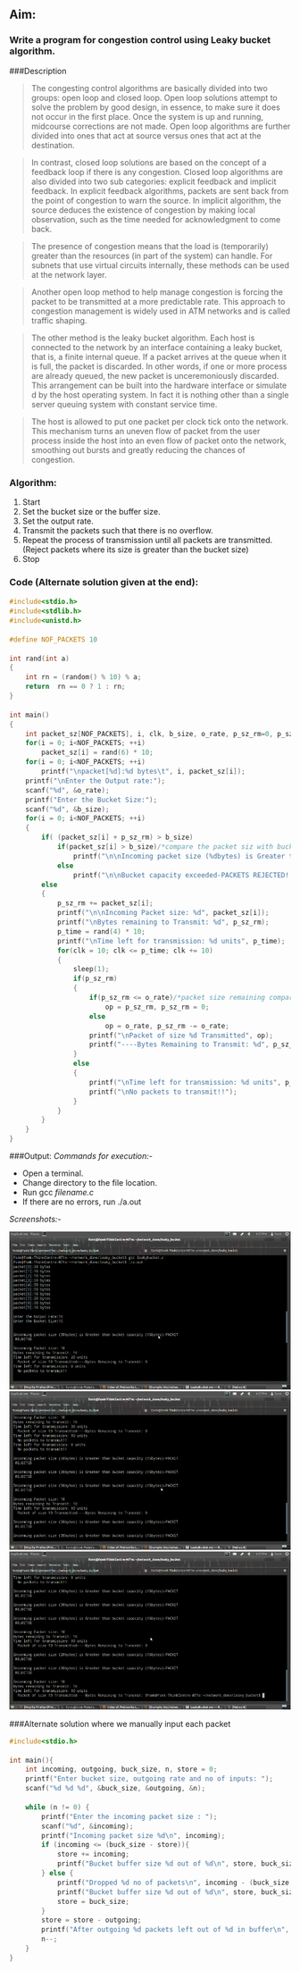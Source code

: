 ## Aim:
### Write a program for congestion control using Leaky bucket algorithm.

###Description

>The congesting control algorithms are basically divided into two groups: open loop and closed
loop. Open loop solutions attempt to solve the problem by good design, in essence, to make sure it
does not occur in the first place. Once the system is up and running, midcourse corrections are not
made. Open loop algorithms are further divided into ones that act at source versus ones that act at
the destination.

>In contrast, closed loop solutions are based on the concept of a feedback loop if there is any
congestion. Closed loop algorithms are also divided into two sub categories: explicit feedback and
implicit feedback. In explicit feedback algorithms, packets are sent back from the point of congestion
to warn the source. In implicit algorithm, the source deduces the existence of congestion by making
local observation, such as the time needed for acknowledgment to come back.

>The presence of congestion means that the load is (temporarily) greater than the resources (in
part of the system) can handle. For subnets that use virtual circuits internally, these methods can be
used at the network layer.

>Another open loop method to help manage congestion is forcing the packet to be transmitted at
a more predictable rate. This approach to congestion management is widely used in ATM networks
and is called traffic shaping.

>The other method is the leaky bucket algorithm. Each host is connected to the network by an interface containing a leaky bucket, that is, a finite internal queue. If a packet arrives at the queue when it is full, the packet is discarded. In other words, if one or more process are already queued, the new packet is unceremoniously discarded. This arrangement can be built into the hardware
interface or simulate d by the host operating system. In fact it is nothing other than a single server queuing system with constant service time.

>The host is allowed to put one packet per clock tick onto the network. This mechanism turns an
uneven flow of packet from the user process inside the host into an even flow of packet onto the
network, smoothing out bursts and greatly reducing the chances of congestion.

### Algorithm:
1. Start
2. Set the bucket size or the buffer size.
3. Set the output rate.
4. Transmit the packets such that there is no overflow. 
5. Repeat the process of transmission until all packets are transmitted. (Reject packets where its size is greater than the bucket size)
6. Stop

### Code (Alternate solution given at the end):
```c
#include<stdio.h>
#include<stdlib.h>
#include<unistd.h>

#define NOF_PACKETS 10

int rand(int a)
{
	int rn = (random() % 10) % a;
	return  rn == 0 ? 1 : rn;
}

int main()
{
	int packet_sz[NOF_PACKETS], i, clk, b_size, o_rate, p_sz_rm=0, p_sz, p_time, op;
	for(i = 0; i<NOF_PACKETS; ++i)
		packet_sz[i] = rand(6) * 10;
	for(i = 0; i<NOF_PACKETS; ++i)
		printf("\npacket[%d]:%d bytes\t", i, packet_sz[i]);
	printf("\nEnter the Output rate:");
	scanf("%d", &o_rate);
	printf("Enter the Bucket Size:");
	scanf("%d", &b_size);
	for(i = 0; i<NOF_PACKETS; ++i)
	{
		if( (packet_sz[i] + p_sz_rm) > b_size)
			if(packet_sz[i] > b_size)/*compare the packet siz with bucket size*/
				printf("\n\nIncoming packet size (%dbytes) is Greater than bucket capacity (%dbytes)-PACKET REJECTED", packet_sz[i], b_size);
			else
				printf("\n\nBucket capacity exceeded-PACKETS REJECTED!!");
		else
		{
			p_sz_rm += packet_sz[i];
			printf("\n\nIncoming Packet size: %d", packet_sz[i]);
			printf("\nBytes remaining to Transmit: %d", p_sz_rm);
			p_time = rand(4) * 10;
			printf("\nTime left for transmission: %d units", p_time);
			for(clk = 10; clk <= p_time; clk += 10)
			{
				sleep(1);
				if(p_sz_rm)
				{
					if(p_sz_rm <= o_rate)/*packet size remaining comparing with output rate*/
						op = p_sz_rm, p_sz_rm = 0;
					else
						op = o_rate, p_sz_rm -= o_rate;
					printf("\nPacket of size %d Transmitted", op);
					printf("----Bytes Remaining to Transmit: %d", p_sz_rm);
				}
				else
				{
					printf("\nTime left for transmission: %d units", p_time-clk);
					printf("\nNo packets to transmit!!");
				}
			}
		}
	}
}

```

###Output:
*Commands for execution:-*

* Open a terminal.
* Change directory to the file location.
* Run gcc *filename.c*
* If there are no errors, run ./a.out

*Screenshots:-*
	
![ScreenShot of Output](leakybucket1.png) 
![ScreenShot of Output](leakybucket2.png)
![ScreenShot of Output](leakybucket3.png)

###Alternate solution where we manually input each packet
```c
#include<stdio.h>

int main(){
	int incoming, outgoing, buck_size, n, store = 0;
	printf("Enter bucket size, outgoing rate and no of inputs: ");
	scanf("%d %d %d", &buck_size, &outgoing, &n);

	while (n != 0) {
		printf("Enter the incoming packet size : ");
		scanf("%d", &incoming);
		printf("Incoming packet size %d\n", incoming);
		if (incoming <= (buck_size - store)){
			store += incoming;
			printf("Bucket buffer size %d out of %d\n", store, buck_size);
		} else {
			printf("Dropped %d no of packets\n", incoming - (buck_size - store));
			printf("Bucket buffer size %d out of %d\n", store, buck_size);
			store = buck_size;
		}
		store = store - outgoing;
		printf("After outgoing %d packets left out of %d in buffer\n", store, buck_size);
		n--;
	}
}
```
